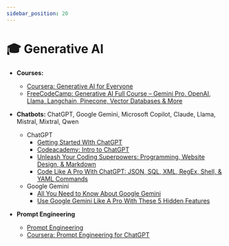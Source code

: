 ```yaml
---
sidebar_position: 20
---
```


# 🎓 Generative AI

* **Courses:**
  * [Coursera: Generative AI for Everyone](https://www.coursera.org/learn/generative-ai-for-everyone)
  * [FreeCodeCamp: Generative AI Full Course – Gemini Pro, OpenAI, Llama, Langchain, Pinecone, Vector Databases & More](https://www.youtube.com/watch?v=mEsleV16qdo)
  
* **Chatbots:** ChatGPT, Google Gemini, Microsoft Copilot, Claude, Llama, Mistral, Mixtral, Qwen
   *  ChatGPT
      * [Getting Started WIth ChatGPT](https://www.youtube.com/playlist?list=PLkUkwZo1azZGcFhYM5JSAbJOWl50oFUT7)
      * [Codeacademy: Intro to ChatGPT](https://www.codecademy.com/learn/intro-to-chatgpt)
      * [Unleash Your Coding Superpowers: Programming, Website Design, & Markdown](https://www.youtube.com/watch?v=x7EQDe6dlVk&list=PLkUkwZo1azZGVwQqAnImTyFWWCSYBRZNi&index=2&t=3s)
      * [Code Like A Pro With ChatGPT: JSON, SQL, XML, RegEx, Shell, & YAML Commands](https://www.youtube.com/watch?v=nTRQacARl3o&list=PLkUkwZo1azZGVwQqAnImTyFWWCSYBRZNi&index=3)
   *  Google Gemini
      *  [All You Need to Know About Google Gemini](https://www.youtube.com/watch?v=y1Tvopd1NJM&list=PLkUkwZo1azZEkcwyIMSg6XS6Q1CKR85O8&index=3&t=1s)
      *  [Use Google Gemini Like A Pro With These 5 Hidden Features](https://www.youtube.com/watch?v=7Nz7sEm4lAI&list=PLkUkwZo1azZEkcwyIMSg6XS6Q1CKR85O8&index=4&t=5s)

* **Prompt Engineering**
  * [Prompt Engineering](https://www.youtube.com/playlist?list=PLkUkwZo1azZERfH-AjJFpO2uLJkabSTxf)
  * [Coursera: Prompt Engineering for ChatGPT](https://www.coursera.org/learn/prompt-engineering)

